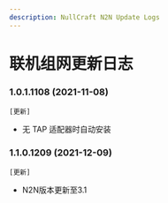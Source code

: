 ```yaml
---
description: NullCraft N2N Update Logs
---
```


# 联机组网更新日志

### **1.0.1.1108 (2021-11-08)**

`[更新]`

* 无 TAP 适配器时自动安装

### **1.1.0.1209 (2021-12-09)**

`[更新]`

* N2N版本更新至3.1
